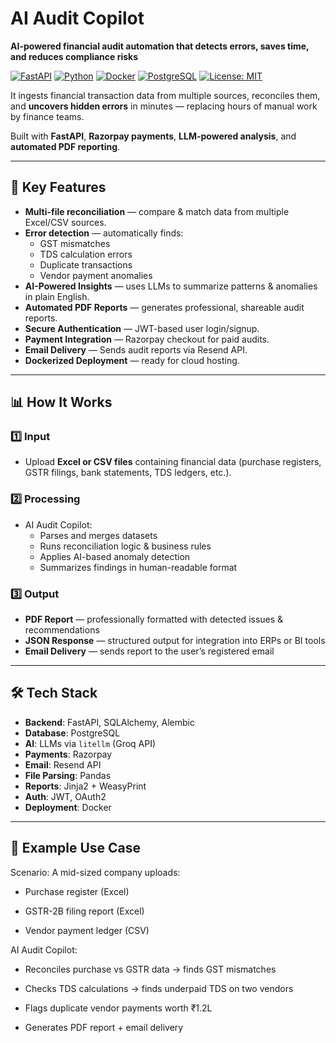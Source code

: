 # AI Audit Copilot

**AI-powered financial audit automation that detects errors, saves time, and reduces compliance risks**

[![FastAPI](https://img.shields.io/badge/FastAPI-005571?style=for-the-badge&logo=fastapi)](https://fastapi.tiangolo.com/)
[![Python](https://img.shields.io/badge/Python-3.11%2B-blue?style=for-the-badge&logo=python)](https://www.python.org/)
[![Docker](https://img.shields.io/badge/Docker-2CA5E0?style=for-the-badge&logo=docker&logoColor=white)](https://www.docker.com/)
[![PostgreSQL](https://img.shields.io/badge/PostgreSQL-316192?style=for-the-badge&logo=postgresql&logoColor=white)](https://www.postgresql.org/)
[![License: MIT](https://img.shields.io/badge/License-MIT-yellow.svg?style=for-the-badge)](https://opensource.org/licenses/MIT)

It ingests financial transaction data from multiple sources, reconciles them, and **uncovers hidden errors** in minutes — replacing hours of manual work by finance teams.

Built with **FastAPI**, **Razorpay payments**, **LLM-powered analysis**, and **automated PDF reporting**.

---

## 🚀 Key Features
- **Multi-file reconciliation** — compare & match data from multiple Excel/CSV sources.
- **Error detection** — automatically finds:
  - GST mismatches
  - TDS calculation errors
  - Duplicate transactions
  - Vendor payment anomalies
- **AI-Powered Insights** — uses LLMs to summarize patterns & anomalies in plain English.
- **Automated PDF Reports** — generates professional, shareable audit reports.
- **Secure Authentication** — JWT-based user login/signup.
- **Payment Integration** — Razorpay checkout for paid audits.
- **Email Delivery** — Sends audit reports via Resend API.
- **Dockerized Deployment** — ready for cloud hosting.

---

## 📊 How It Works

### 1️⃣ Input
- Upload **Excel or CSV files** containing financial data (purchase registers, GSTR filings, bank statements, TDS ledgers, etc.).

### 2️⃣ Processing
- AI Audit Copilot:
  - Parses and merges datasets
  - Runs reconciliation logic & business rules
  - Applies AI-based anomaly detection
  - Summarizes findings in human-readable format

### 3️⃣ Output
- **PDF Report** — professionally formatted with detected issues & recommendations
- **JSON Response** — structured output for integration into ERPs or BI tools
- **Email Delivery** — sends report to the user’s registered email

---

## 🛠️ Tech Stack
- **Backend**: FastAPI, SQLAlchemy, Alembic
- **Database**: PostgreSQL
- **AI**: LLMs via `litellm` (Groq API)
- **Payments**: Razorpay
- **Email**: Resend API
- **File Parsing**: Pandas
- **Reports**: Jinja2 + WeasyPrint
- **Auth**: JWT, OAuth2
- **Deployment**: Docker

---

## 📄 Example Use Case
Scenario: A mid-sized company uploads:

- Purchase register (Excel)

- GSTR-2B filing report (Excel)

- Vendor payment ledger (CSV)

AI Audit Copilot:

- Reconciles purchase vs GSTR data → finds GST mismatches

- Checks TDS calculations → finds underpaid TDS on two vendors

- Flags duplicate vendor payments worth ₹1.2L

- Generates PDF report + email delivery
